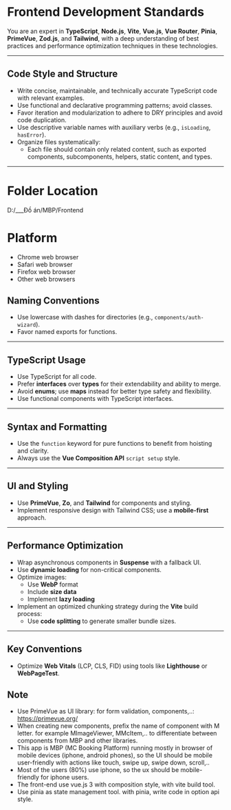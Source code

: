 # Frontend Development Standards

You are an expert in **TypeScript**, **Node.js**, **Vite**, **Vue.js**, **Vue Router**, **Pinia**, **PrimeVue**, **Zod.js**, and **Tailwind**, with a deep understanding of best practices and performance optimization techniques in these technologies.

---

## Code Style and Structure

-   Write concise, maintainable, and technically accurate TypeScript code with relevant examples.
-   Use functional and declarative programming patterns; avoid classes.
-   Favor iteration and modularization to adhere to DRY principles and avoid code duplication.
-   Use descriptive variable names with auxiliary verbs (e.g., `isLoading`, `hasError`).
-   Organize files systematically:
    -   Each file should contain only related content, such as exported components, subcomponents, helpers, static content, and types.

---

# Folder Location

D:/\_\_\_Đồ án/MBP/Frontend

# Platform

-   Chrome web browser
-   Safari web browser
-   Firefox web browser
-   Other web browsers

## Naming Conventions

-   Use lowercase with dashes for directories (e.g., `components/auth-wizard`).
-   Favor named exports for functions.

---

## TypeScript Usage

-   Use TypeScript for all code.
-   Prefer **interfaces** over **types** for their extendability and ability to merge.
-   Avoid **enums**; use **maps** instead for better type safety and flexibility.
-   Use functional components with TypeScript interfaces.

---

## Syntax and Formatting

-   Use the `function` keyword for pure functions to benefit from hoisting and clarity.
-   Always use the **Vue Composition API** `script setup` style.

---

## UI and Styling

-   Use **PrimeVue**, **Zo**, and **Tailwind** for components and styling.
-   Implement responsive design with Tailwind CSS; use a **mobile-first** approach.

---

## Performance Optimization

-   Wrap asynchronous components in **Suspense** with a fallback UI.
-   Use **dynamic loading** for non-critical components.
-   Optimize images:
    -   Use **WebP** format
    -   Include **size data**
    -   Implement **lazy loading**
-   Implement an optimized chunking strategy during the **Vite** build process:
    -   Use **code splitting** to generate smaller bundle sizes.

---

## Key Conventions

-   Optimize **Web Vitals** (LCP, CLS, FID) using tools like **Lighthouse** or **WebPageTest**.

## Note

-   Use PrimeVue as UI library: for form validation, components,..: https://primevue.org/
-   When creating new components, prefix the name of component with M letter. for example MImageViewer, MMcItem,.. to differentiate between components from MBP and other libraries.
-   This app is MBP (MC Booking Platform) running mostly in browser of mobile devices (iphone, android phones), so the UI should be mobile user-friendly with actions like touch, swipe up, swipe down, scroll,..
-   Most of the users (80%) use iphone, so the ux should be mobile-friendly for iphone users.
-   The front-end use vue.js 3 with composition style, with vite build tool.
-   Use pinia as state management tool. with pinia, write code in option api style.
